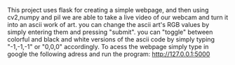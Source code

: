 This project uses flask for creating a simple webpage, and then using cv2,numpy and pil we are able to take a live video of our webcam and turn it into an ascii work of art.
you can change the ascii art's RGB values by simply entering them and pressing "submit". 
you can "toggle" between colorful and black and white versions of the ascii code by simply typing "-1,-1,-1" or "0,0,0" accordingly.
To acess the webpage simply type in google the following adress and run the program: http://127.0.0.1:5000
